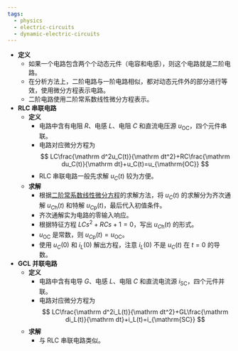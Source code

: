 ```yaml
---
tags:
  - physics
  - electric-circuits
  - dynamic-electric-circuits
---
```

- **定义**
    - 如果一个电路包含两个个动态元件（电容和电感），则这个电路就是二阶电路。
    - 在分析方法上，二阶电路与一阶电路相似，都对动态元件外的部分进行等效，使用微分方程表示电路。
    - 二阶电路使用二阶常系数线性微分方程表示。
- **RLC 串联电路**
    - **定义**
        - 电路中含有电阻 $R$、电感 $L$、电阻 $C$ 和直流电压源 $u_{\mathrm{OC}}$，四个元件串联。
        - 电路对应微分方程为
          $$
          LC\frac{\mathrm d^2u_C(t)}{\mathrm dt^2}+RC\frac{\mathrm du_C(t)}{\mathrm dt}+u_C(t)=u_{\mathrm{OC}}
          $$
        - RLC 串联电路一般先求解 $u_C(t)$ 较为方便。
    - **求解**
        - 根据[二阶常系数线性微分方程](/pages/mathematics/calculus/linear-differential-equation.md#xp7c9l)的求解方法，将 $u_C(t)$ 的求解分为齐次通解 $u_{C\mathrm h}(t)$ 和特解 $u_{C\mathrm p}(t)$，最后代入初值条件。
        - 齐次通解实为电路的零输入响应。
        - 根据特征方程 $LCs^2+RCs+1=0$，写出 $u_{C\mathrm h}(t)$ 的形式。
        - $u_{\mathrm{OC}}$ 是常数，则 $u_{C\mathrm p}(t)=u_{\mathrm{OC}}$。
        - 使用 $u_C(0)$ 和 $i_L(0)$ 解出方程，注意 $i_L(0)$ 不是 $u_C(t)$ 在 $t=0$ 的导数。
- **GCL 并联电路**
    - **定义**
        - 电路中含有电导 $G$、电感 $L$、电阻 $C$ 和直流电流源 $i_{\mathrm{SC}}$，四个元件并联。
        - 电路对应微分方程为
          $$
          LC\frac{\mathrm d^2i_L(t)}{\mathrm dt^2}+GL\frac{\mathrm di_L(t)}{\mathrm dt}+i_L(t)=i_{\mathrm{SC}}
          $$
    - **求解**
        - 与 RLC 串联电路类似。
